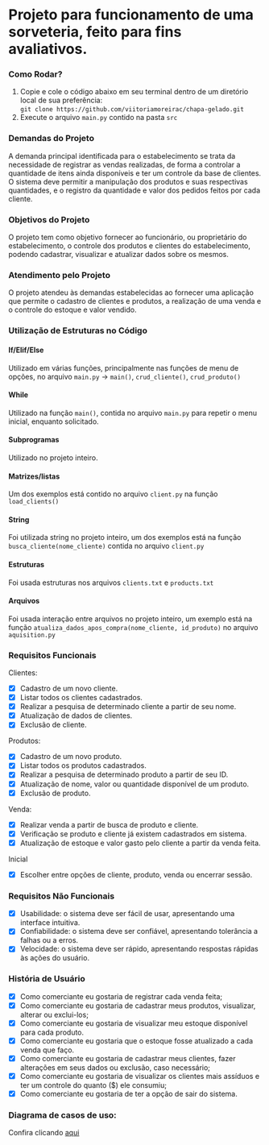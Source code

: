 # Projeto para funcionamento de uma sorveteria, feito para fins avaliativos.

### Como Rodar?

1. Copie e cole o código abaixo em seu terminal dentro de um diretório local de sua preferência: <br>
`git clone https://github.com/viitoriamoreirac/chapa-gelado.git` <br>
2. Execute o arquivo `main.py` contido na pasta `src`

### Demandas do Projeto

A demanda principal identificada para o estabelecimento se trata da necessidade de registrar as vendas realizadas, de forma a controlar a quantidade de itens ainda disponíveis e ter um controle da base de clientes. O sistema deve permitir a manipulação dos produtos e suas respectivas quantidades, e o registro da quantidade e valor dos pedidos feitos por cada cliente.

### Objetivos do Projeto

O projeto tem como objetivo fornecer ao funcionário, ou proprietário do estabelecimento, o controle dos produtos e clientes do estabelecimento, podendo cadastrar, visualizar e atualizar dados sobre os mesmos.

### Atendimento pelo Projeto

O projeto atendeu às demandas estabelecidas ao fornecer uma aplicação que permite o cadastro de clientes e produtos, a realização de uma venda e o controle do estoque e valor vendido.

### Utilização de Estruturas no Código

#### If/Elif/Else
Utilizado em várias funções, principalmente nas funções de menu de opções, no arquivo `main.py` -> `main()`, `crud_cliente()`, `crud_produto()`

#### While
Utilizado na função `main()`, contida no arquivo `main.py` para repetir o menu inicial, enquanto solicitado.

#### Subprogramas
Utilizado no projeto  inteiro.

#### Matrizes/listas
Um dos exemplos está contido no arquivo `client.py` na função `load_clients()`

#### String
Foi utilizada string no projeto inteiro, um dos exemplos está na função `busca_cliente(nome_cliente)` contida no arquivo `client.py`

#### Estruturas
Foi usada estruturas nos arquivos `clients.txt` e `products.txt`

#### Arquivos
Foi usada interação entre arquivos no projeto inteiro, um exemplo está na função `atualiza_dados_apos_compra(nome_cliente, id_produto)` no arquivo `aquisition.py`


### Requisitos Funcionais

Clientes:
- [x] Cadastro de um novo cliente.
- [x] Listar todos os clientes cadastrados.
- [x] Realizar a pesquisa de determinado cliente a partir de seu nome.
- [x] Atualização de dados de clientes.
- [x] Exclusão de cliente.

Produtos:
- [x] Cadastro de um novo produto.
- [x] Listar todos os produtos cadastrados.
- [x] Realizar a pesquisa de determinado produto a partir de seu ID.
- [x] Atualização de nome, valor ou quantidade disponível de um produto.
- [x] Exclusão de produto.

Venda:
- [x] Realizar venda a partir de busca de produto e cliente.
- [x] Verificação se produto e cliente já existem cadastrados em sistema.
- [x] Atualização de estoque e valor gasto pelo cliente a partir da venda feita.

Inicial
- [x] Escolher entre opções de cliente, produto, venda ou encerrar sessão.

### Requisitos Não Funcionais

- [x] Usabilidade: o sistema deve ser fácil de usar, apresentando uma interface intuitiva.
- [x] Confiabilidade: o sistema deve ser confiável, apresentando tolerância a falhas ou a erros.
- [x] Velocidade: o sistema deve ser rápido, apresentando respostas rápidas às ações do usuário.

### História de Usuário

- [x] Como comerciante eu gostaria de registrar cada venda feita;
- [x] Como comerciante eu gostaria de cadastrar meus produtos, visualizar, alterar ou exclui-los;
- [x] Como comerciante eu gostaria de visualizar meu estoque disponível para cada produto.
- [x] Como comerciante eu gostaria que o estoque fosse atualizado a cada venda que faço.
- [x] Como comerciante eu gostaria de cadastrar meus clientes, fazer alterações em seus dados ou exclusão, caso necessário;
- [x] Como comerciante eu gostaria de visualizar os clientes mais assíduos e ter um controle do quanto ($) ele consumiu;
- [x] Como comerciante eu gostaria de ter a opção de sair do sistema.

### Diagrama de casos de uso:

Confira clicando [aqui](https://www.figma.com/file/IRkJKptev8TBG13IBWkR7b/Welcome-to-FigJam?type=whiteboard&node-id=0%3A1&t=CcqO2YNxkf4eiji9-1)
